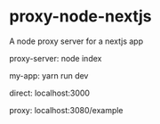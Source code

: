 # proxy-node-nextjs

A node proxy server for a nextjs app

proxy-server: node index

my-app: yarn run dev

direct: localhost:3000

proxy: localhost:3080/example
